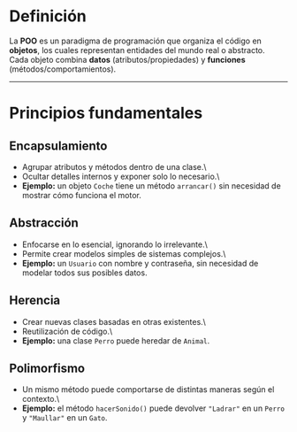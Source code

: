 # Definición

La **POO** es un paradigma de programación que organiza el código en
**objetos**, los cuales representan entidades del mundo real o
abstracto.\
Cada objeto combina **datos** (atributos/propiedades) y **funciones**
(métodos/comportamientos).

------------------------------------------------------------------------

# Principios fundamentales

## Encapsulamiento

-   Agrupar atributos y métodos dentro de una clase.\
-   Ocultar detalles internos y exponer solo lo necesario.\
-   **Ejemplo:** un objeto `Coche` tiene un método `arrancar()` sin
    necesidad de mostrar cómo funciona el motor.

## Abstracción

-   Enfocarse en lo esencial, ignorando lo irrelevante.\
-   Permite crear modelos simples de sistemas complejos.\
-   **Ejemplo:** un `Usuario` con nombre y contraseña, sin necesidad de
    modelar todos sus posibles datos.

## Herencia

-   Crear nuevas clases basadas en otras existentes.\
-   Reutilización de código.\
-   **Ejemplo:** una clase `Perro` puede heredar de `Animal`.

## Polimorfismo

-   Un mismo método puede comportarse de distintas maneras según el
    contexto.\
-   **Ejemplo:** el método `hacerSonido()` puede devolver `"Ladrar"` en
    un `Perro` y `"Maullar"` en un `Gato`.